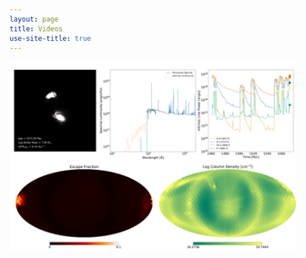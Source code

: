 ```yaml
---
layout: page
title: Videos
use-site-title: true
---
```


[![Galaxy Simulation](/img/fouplot_0_1782.png)](https://www.youtube.com/watch?v=Fcd5sqEloA4)
